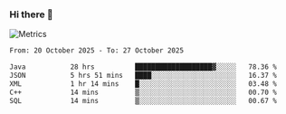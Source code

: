 ### Hi there 👋

![Metrics](https://github.com/radoapx/radoapx/blob/main/github-metrics.svg)

<!--START_SECTION:waka-->

```txt
From: 20 October 2025 - To: 27 October 2025

Java           28 hrs          ███████████████████▓░░░░░   78.36 %
JSON           5 hrs 51 mins   ████░░░░░░░░░░░░░░░░░░░░░   16.37 %
XML            1 hr 14 mins    █░░░░░░░░░░░░░░░░░░░░░░░░   03.48 %
C++            14 mins         ▒░░░░░░░░░░░░░░░░░░░░░░░░   00.70 %
SQL            14 mins         ▒░░░░░░░░░░░░░░░░░░░░░░░░   00.67 %
```

<!--END_SECTION:waka-->

<!--
**radoapx/radoapx** is a ✨ _special_ ✨ repository because its `README.md` (this file) appears on your GitHub profile.

Here are some ideas to get you started:

- 🔭 I’m currently working on ...
- 🌱 I’m currently learning ...
- 👯 I’m looking to collaborate on ...
- 🤔 I’m looking for help with ...
- 💬 Ask me about ...
- 📫 How to reach me: ...
- 😄 Pronouns: ...
- ⚡ Fun fact: ...
-->
